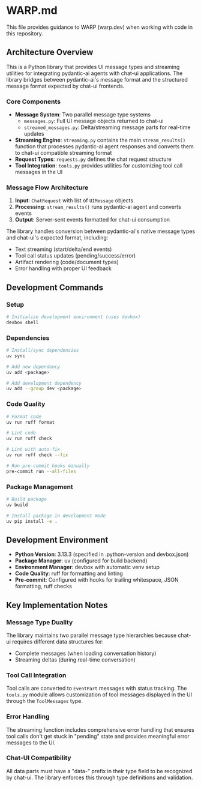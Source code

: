 # WARP.md

This file provides guidance to WARP (warp.dev) when working with code in this repository.

## Architecture Overview

This is a Python library that provides UI message types and streaming utilities for integrating pydantic-ai agents with chat-ui applications. The library bridges between pydantic-ai's message format and the structured message format expected by chat-ui frontends.

### Core Components

- **Message System**: Two parallel message type systems
  - `messages.py`: Full UI message objects returned to chat-ui
  - `streamed_messages.py`: Delta/streaming message parts for real-time updates
- **Streaming Engine**: `streaming.py` contains the main `stream_results()` function that processes pydantic-ai agent responses and converts them to chat-ui compatible streaming format
- **Request Types**: `requests.py` defines the chat request structure
- **Tool Integration**: `tools.py` provides utilities for customizing tool call messages in the UI

### Message Flow Architecture

1. **Input**: `ChatRequest` with list of `UIMessage` objects
2. **Processing**: `stream_results()` runs pydantic-ai agent and converts events
3. **Output**: Server-sent events formatted for chat-ui consumption

The library handles conversion between pydantic-ai's native message types and chat-ui's expected format, including:
- Text streaming (start/delta/end events)
- Tool call status updates (pending/success/error)
- Artifact rendering (code/document types)
- Error handling with proper UI feedback

## Development Commands

### Setup
```bash
# Initialize development environment (uses devbox)
devbox shell
```

### Dependencies
```bash
# Install/sync dependencies
uv sync

# Add new dependency
uv add <package>

# Add development dependency
uv add --group dev <package>
```

### Code Quality
```bash
# Format code
uv run ruff format

# Lint code
uv run ruff check

# Lint with auto-fix
uv run ruff check --fix

# Run pre-commit hooks manually
pre-commit run --all-files
```

### Package Management
```bash
# Build package
uv build

# Install package in development mode
uv pip install -e .
```

## Development Environment

- **Python Version**: 3.13.3 (specified in .python-version and devbox.json)
- **Package Manager**: uv (configured for build backend)
- **Environment Manager**: devbox with automatic venv setup
- **Code Quality**: ruff for formatting and linting
- **Pre-commit**: Configured with hooks for trailing whitespace, JSON formatting, ruff checks

## Key Implementation Notes

### Message Type Duality
The library maintains two parallel message type hierarchies because chat-ui requires different data structures for:
- Complete messages (when loading conversation history)
- Streaming deltas (during real-time conversation)

### Tool Call Integration
Tool calls are converted to `EventPart` messages with status tracking. The `tools.py` module allows customization of tool messages displayed in the UI through the `ToolMessages` type.

### Error Handling
The streaming function includes comprehensive error handling that ensures tool calls don't get stuck in "pending" state and provides meaningful error messages to the UI.

### Chat-UI Compatibility
All data parts must have a "data-" prefix in their type field to be recognized by chat-ui. The library enforces this through type definitions and validation.
